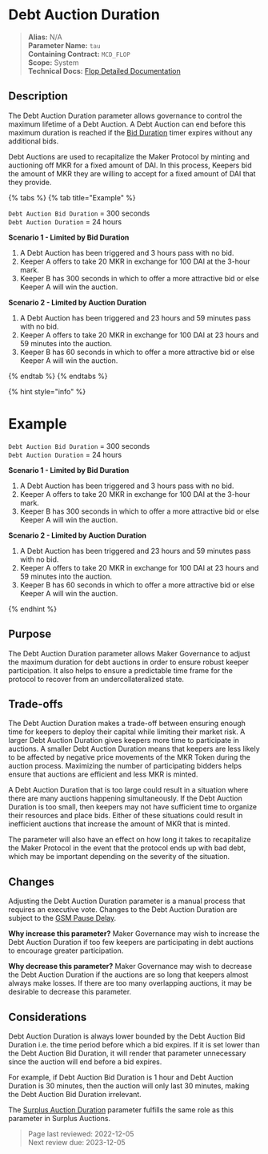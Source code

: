 
# Debt Auction Duration

>**Alias:** N/A  
>**Parameter Name:** `tau`  
>**Containing Contract:** `MCD_FLOP`  
>**Scope:** System  
>**Technical Docs:** [Flop Detailed Documentation](https://docs.makerdao.com/smart-contract-modules/system-stabilizer-module/flop-detailed-documentation)  

## Description
The Debt Auction Duration parameter allows governance to control the maximum lifetime of a Debt Auction. A Debt Auction can end before this maximum duration is reached if the [Bid Duration](param-bid-duration-flop.md) timer expires without any additional bids.

Debt Auctions are used to recapitalize the Maker Protocol by minting and auctioning off MKR for a fixed amount of DAI. In this process, Keepers bid the amount of MKR they are willing to accept for a fixed amount of DAI that they provide. 

{% tabs %} 
{% tab title="Example" %}

`Debt Auction Bid Duration` = 300 seconds  
`Debt Auction Duration` = 24 hours  
  

**Scenario 1 - Limited by Bid Duration**
1. A Debt Auction has been triggered and 3 hours pass with no bid.
2. Keeper A offers to take 20 MKR in exchange for 100 DAI at the 3-hour mark.
3. Keeper B has 300 seconds in which to offer a more attractive bid or else Keeper A will win the auction.
  

**Scenario 2 - Limited by Auction Duration**
1. A Debt Auction has been triggered and 23 hours and 59 minutes pass with no bid.
2. Keeper A offers to take 20 MKR in exchange for 100 DAI at 23 hours and 59 minutes into the auction.
3. Keeper B has 60 seconds in which to offer a more attractive bid or else Keeper A will win the auction.

{% endtab %}
{% endtabs %} 

{% hint style="info" %} 

# Example

`Debt Auction Bid Duration` = 300 seconds  
`Debt Auction Duration` = 24 hours  
  

**Scenario 1 - Limited by Bid Duration**
1. A Debt Auction has been triggered and 3 hours pass with no bid.
2. Keeper A offers to take 20 MKR in exchange for 100 DAI at the 3-hour mark.
3. Keeper B has 300 seconds in which to offer a more attractive bid or else Keeper A will win the auction.
  

**Scenario 2 - Limited by Auction Duration**
1. A Debt Auction has been triggered and 23 hours and 59 minutes pass with no bid.
2. Keeper A offers to take 20 MKR in exchange for 100 DAI at 23 hours and 59 minutes into the auction.
3. Keeper B has 60 seconds in which to offer a more attractive bid or else Keeper A will win the auction.

{% endhint %}

## Purpose
The Debt Auction Duration parameter allows Maker Governance to adjust the maximum duration for debt auctions in order to ensure robust keeper participation. It also helps to ensure a predictable time frame for the protocol to recover from an undercollateralized state. 

## Trade-offs
The Debt Auction Duration makes a trade-off between ensuring enough time for keepers to deploy their capital while limiting their market risk. A larger Debt Auction Duration gives keepers more time to participate in auctions. A smaller Debt Auction Duration means that keepers are less likely to be affected by negative price movements of the MKR Token during the auction process. Maximizing the number of participating bidders helps ensure that auctions are efficient and less MKR is minted.

A Debt Auction Duration that is too large could result in a situation where there are many auctions happening simultaneously. If the Debt Auction Duration is too small, then keepers may not have sufficient time to organize their resources and place bids. Either of these situations could result in inefficient auctions that increase the amount of MKR that is minted.

The parameter will also have an effect on how long it takes to recapitalize the Maker Protocol in the event that the protocol ends up with bad debt, which may be important depending on the severity of the situation.

## Changes
Adjusting the Debt Auction Duration parameter is a manual process that requires an executive vote. Changes to the Debt Auction Duration are subject to the [GSM Pause Delay](../core/param-gsm-pause-delay.md).

**Why increase this parameter?**
Maker Governance may wish to increase the Debt Auction Duration if too few keepers are participating in debt auctions to encourage greater participation.

**Why decrease this parameter?**
Maker Governance may wish to decrease the Debt Auction Duration if the auctions are so long that keepers almost always make losses. If there are too many overlapping auctions, it may be desirable to decrease this parameter.

## Considerations
Debt Auction Duration is always lower bounded by the Debt Auction Bid Duration i.e. the time period before which a bid expires. If it is set lower than the Debt Auction Bid Duration, it will render that parameter unnecessary since the auction will end before a bid expires. 

For example, if Debt Auction Bid Duration is 1 hour and Debt Auction Duration is 30 minutes, then the auction will only last 30 minutes, making the Debt Auction Bid Duration irrelevant.

The [Surplus Auction Duration](../surplus-auction/param-auction-duration-flap.md) parameter fulfills the same role as this parameter in Surplus Auctions.

>Page last reviewed: 2022-12-05  
>Next review due: 2023-12-05  

